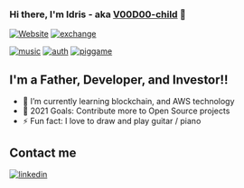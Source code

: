 ### Hi there, I'm Idris - aka [V00D00-child][website] 👋

[![Website](https://img.shields.io/website?label=idrisbowman.com&style=for-the-badge&url=https%3A%2F%2Fcodestackr.com)](https://idrisbowman.com)
[![exchange](https://img.shields.io/website?label=decentralized-exchange-live&style=for-the-badge&url=https%3A%2F%2Fcodestackr.com)](https://exchange.idrisbowman.com)
<!-- [![nft](https://img.shields.io/website?label=nft-art-gallery-live&style=for-the-badge&url=https%3A%2F%2Fcodestackr.com)](https://nft.idrisbowman.com) -->
[![music](https://img.shields.io/website?label=music-cheat-sheet-live&style=for-the-badge&url=https%3A%2F%2Fcodestackr.com)](https://music.idrisbowman.com)
[![auth](https://img.shields.io/website?label=blockchain-signature-verification-live&style=for-the-badge&url=https%3A%2F%2Fcodestackr.com)](https://auth.idrisbowman.com)
[![piggame](https://img.shields.io/website?label=pig-game-live&style=for-the-badge&url=https%3A%2F%2Fcodestackr.com)](https://v00d00-child.github.io/pigGame/)

## I'm a Father, Developer, and Investor!!

- 🌱 I’m currently learning blockchain, and AWS technology
- 🥅 2021 Goals: Contribute more to Open Source projects
- ⚡ Fun fact: I love to draw and play guitar / piano

## Contact me
[![linkedin](https://img.shields.io/badge/linkedin-connect-green)](https://www.linkedin.com/in/idris-bowman)

[website]: https://idrisbowman.com
[exchange]: https://exchange.idrisbowman.com
<!-- [nft]: https://nft.idrisbowman.com -->
[linkedin]: https://www.linkedin.com/in/idris-bowman
[music]: https://music.idrisbowman.com
[auth]: https://music.idrisbowman.com
[piggame]: https://v00d00-child.github.io/pigGame/


